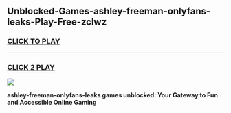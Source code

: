 
## Unblocked-Games-ashley-freeman-onlyfans-leaks-Play-Free-zclwz
<h3>
<a href="https://premium76.site?title=ashley-freeman-onlyfans-leaks&ref=21A">CLICK TO PLAY</a></h3>
<hr>

<h3>
<a href="https://premium76.site?title=ashley-freeman-onlyfans-leaks&ref=21A">CLICK 2 PLAY</a>
  
</h3>

<a href="https://premium76.site?title=ashley-freeman-onlyfans-leaks&ref=21A"><img src="https://clearcache.store/games.png"></a>


**ashley-freeman-onlyfans-leaks games unblocked: Your Gateway to Fun and Accessible Online Gaming**
